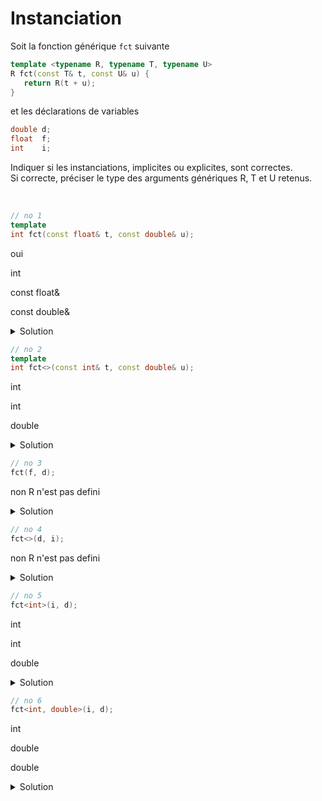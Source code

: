 # Instanciation

Soit la fonction générique `fct` suivante

~~~cpp
template <typename R, typename T, typename U>
R fct(const T& t, const U& u) {
   return R(t + u);
}
~~~

et les déclarations de variables 

~~~cpp
double d;
float  f;
int    i;
~~~

Indiquer si les instanciations, implicites ou explicites, sont correctes.<br>
Si correcte, préciser le type des arguments génériques R, T et U retenus.

<br>

~~~cpp
// no 1
template
int fct(const float& t, const double& u);
~~~

oui

int 

const float&

const double&


<details>
<summary>Solution</summary>

Correct

Instanciation explicite de la fonction `fct`.

- R : ne sera pas déductible, à passer lors de l'appel
- T : `float` par déduction
- U : `double` par déduction

exemple d'appel : `fct<int>(f, d);`

------------------------------------------------
</details>

~~~cpp
// no 2
template
int fct<>(const int& t, const double& u);
~~~

int 

int

double

<details>
<summary>Solution</summary>

Correct

Instanciation explicite de la fonction `fct`.

- R : ne sera pas déductible, à passer lors de l'appel
- T : `int` par déduction
- U : `double` par déduction

exemple d'appel : `fct<int>(i, d);`

------------------------------------------------
</details>

~~~cpp
// no 3
fct(f, d);
~~~
non R n'est pas defini
<details>
<summary>Solution</summary>

Incorrect. R n'est pas déductible. 

------------------------------------------------
</details>

~~~cpp
// no 4
fct<>(d, i);
~~~
non R n'est pas defini
<details>
<summary>Solution</summary>

Incorrect. R n'est pas déductible. 

------------------------------------------------
</details>

~~~cpp
// no 5
fct<int>(i, d);
~~~
int 

int

double
<details>
<summary>Solution</summary>

Correct

- R : `int` explicitement choisi par `<int>`
- T : `int` par déduction
- U : `double` par déduction

------------------------------------------------
</details>

~~~cpp
// no 6
fct<int, double>(i, d);
~~~
int

double

double
<details>
<summary>Solution</summary>

Correct

- R : `int` explicitement choisi par `<int>`
- T : `double` explicitement choisi par `<double>`
- U : `double` par déduction

------------------------------------------------
</details>
  